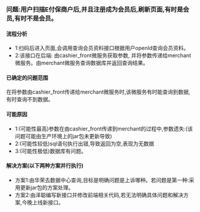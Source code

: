 ### 问题:用户扫描E付保商户后,并且注册成为会员后,刷新页面,有时是会员,有时不是会员。

#### 流程分析

* 1:扫码后进入页面,会调用查询会员资料接口根据用户openId查询会员资料。
* 2:该接口在后端: 由cashier_front微服务获取参数, 并将参数传递给merchant微服务。由merchant微服务查询数据库并返回查询结果。

#### 已确定的问题范围

在将参数由cashier_front传递给merchant微服务时,该微服务有时能查询到数据,有时查询不到数据。

#### 可能原因

* 1:(可能性最高)参数在由cashier_front传递到merchant的过程中,参数遗失:(该问题可能由生产环境上的jar包未更新导致)
* 2:(可能性较低)sql语句执行出错,导致返回为空,表现为无数据
* 3:(可能性极低)数据库有问题。

#### 解决方案(以下两种方案并行执行)

* 方案1:由华荣去数据中心查询,目标是明确问题是上诉哪种。若问题是第一种:采用更新jar包的方案处理。
* 方案2:由泽聪编写新接口并修改前端相关代码,若无法明确具体问题和解决方案,今晚上线新接口。